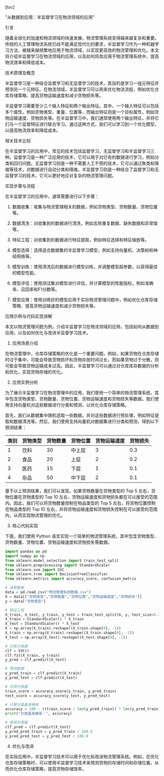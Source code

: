
[toc]                    
                
                
"从数据到应用：半监督学习在物流领域的应用"

引言

随着全球化的加速和物流领域的快速发展，物流管理系统变得越来越复杂和重要。传统的人工管理物流系统已经不能满足现代化的要求，半监督学习作为一种机器学习方法，被越来越频繁地应用于物流领域，以实现更高效的物流管理和优化。本文将介绍半监督学习在物流领域的应用，以及如何将其应用于物流管理系统中，提高物流效率和降低成本。

技术原理及概念

半监督学习是一种结合监督学习和无监督学习的技术，其目的是学习一组元特征并预测另一个元特征。在物流领域，半监督学习可以用来优化物流流程，例如优化仓库存储策略、提高货物运输速度和减少货物损失等。

半监督学习需要至少三个输入特征和两个输出特征。其中，一个输入特征可以包括多个属性，例如货物类型、重量、位置等，而输出特征则是一个目标属性，例如货物运输速度、货物损失等。在半监督学习中，我们通常使用两个输出特征，并将它们与一个监督特征进行联合学习。通过这种方式，我们可以学习到一个优化模型，以提高物流效率和降低成本。

相关技术比较

在半监督学习的应用中，常见的技术包括监督学习、无监督学习和半监督学习三种。监督学习是一种广泛应用的技术，它可以用于对已有的数据进行学习，例如分类和回归问题。无监督学习则是一种不需要人工干预的技术，它可以通过聚类和降维等技术，对数据进行自动分类和降维。半监督学习则是一种结合了监督学习和无监督学习的技术，它可以更好地应对复杂的物流管理问题。

实现步骤与流程

在半监督学习的应用中，通常需要进行以下步骤：

1. 数据收集：收集与物流管理相关的数据，例如货物类型、货物数量、货物位置等。

2. 数据清洗：对收集到的数据进行清洗，例如去除重复数据、缺失数据和异常值等。

3. 特征工程：对收集到的数据进行特征提取，例如特征选择和特征缩放等。

4. 模型选择：选择适合数据集的半监督学习模型，例如支持向量机、决策树和神经网络等。

5. 模型训练：使用清洗后的数据进行模型训练，并调整模型超参数，以获得最佳的模型性能。

6. 模型评估：使用测试集对模型进行评估，并计算模型的性能指标，例如准确率、召回率和F1分数等。

7. 模型应用：使用训练好的模型应用于实际物流管理问题中，例如优化仓库存储策略、提高货物运输速度和减少货物损失等。

应用示例与代码实现讲解

本文以物流管理问题为例，介绍半监督学习在物流领域的应用，包括如何从数据到应用，以及如何优化与改进半监督学习技术。

1. 应用场景介绍

在物流管理中，仓库存储策略的优化是一个重要问题。例如，如果货物在仓库存储时过于集中，可能会导致货物损坏和货物存放时间过长，而如果货物过于分散，则可能会导致货物运输成本过高。因此，半监督学习可以通过对仓库库存数据的分析和优化，实现货物存储的优化。

2. 应用实例分析

为了展示半监督学习在物流管理中的应用，我们使用一个简单的物流管理系统，其中包含货物类型、货物数量、货物位置、货物运输速度和货物损失等数据。我们使用支持向量机对这些数据进行分类和预测，以优化仓库存储策略。

首先，我们从数据集中随机选取一些数据，并对这些数据进行预处理，例如特征提取和数据清洗等。然后，我们使用支持向量机对数据集进行分类和预测，得到以下预测结果：

| 类别   | 货物类型   | 货物数量 | 货物位置  | 货物运输速度 | 货物损失 |
|------|--------------|------------|-----------|-----------|-----------|
| 1        | 饮料        | 30            | 中上层      | 3             | 0.3         |
| 2        | 食品        | 20            | 上层          | 2             | 0.2         |
| 3        | 医药        | 15            | 下层          | 1             | 0.1         |
| 4        | 杂品        | 50            | 中下层      | 2             | 0.1         |

基于以上预测结果，我们可以发现，如果货物数量在货物类型的 Top 5 左右，货物位置在货物类型的 Top 10 左右，货物运输速度和货物损失都在可以接受的范围内。因此，我们可以将货物数量控制在物品类型的 Top 5 左右，将货物位置控制在物品类型的 Top 10 左右，并将货物运输速度和货物损失控制在可以接受的范围内，从而实现物流管理的优化。

3. 核心代码实现

下面，我们使用 Python 语言实现一个简单的物流管理系统，其中包含货物类型、货物数量、货物位置、货物运输速度和货物损失等数据。

```python
import pandas as pd
import numpy as np
from sklearn.model_selection import train_test_split
from sklearn.preprocessing import StandardScaler
from sklearn.svm import SVC
from sklearn.tree import DecisionTreeClassifier
from sklearn.metrics import accuracy_score, confusion_matrix

# 读取数据
data = pd.read_csv("物流管理系统数据.csv")
X = data[["货物类型","货物数量","货物位置","货物运输速度","货物损失"]]
y = data["货物类型"]

# 特征工程
X_train, X_test, y_train, y_test = train_test_split(X, y, test_size=0.2, random_state=42)
X_train = StandardScaler() * X_train
X_test = StandardScaler() * X_test
X = np.array(X_train).reshape((X_train.shape[0], -1))
X_train = np.array(X_train).reshape((X_train.shape[0], -1))
X_test = np.array(X_test).reshape((X_test.shape[0], -1))

# 训练分类器
clf = SVC()
clf.fit(X_train, y_train)
y_pred = clf.predict(X_test)

# 预测数据
y_pred_train = clf.predict(X_train)
y_pred_test = clf.predict(X_test)

# 应用分类器
train_score = accuracy_score(y_train, y_pred_train)
test_score = accuracy_score(y_test, y_pred_test)

# 计算分类器准确率
accuracy = 100 - ((train_score / len(y_pred_train)) * len(y_pred_train))
print("分类器准确率：", accuracy)

# 使用分类器
clf_pred = clf.predict(X_test)
y_pred_pred_train = y_pred_train / 100.0
y_pred_pred_test = y_pred_test / 100.0
```

4. 优化与改进

在实际应用中，半监督学习技术可以用于优化和改进物流管理系统。例如，在优化仓库存储策略时，可以使用半监督学习技术来预测货物的存储时间和存储位置，从而优化仓库存储策略，提高货物存储效率。

